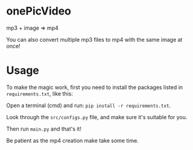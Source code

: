 # onePicVideo
mp3 + image => mp4

You can also convert multiple mp3 files to mp4 with the same image at once!

# Usage
To make the magic work, first you need to install the packages listed in `requirements.txt`, like this:

Open a terminal (cmd) and run: `pip install -r requirements.txt`.

Look through the `src/configs.py` file, and make sure it's suitable for you.

Then run `main.py` and that's it!

Be patient as the mp4 creation make take some time.
